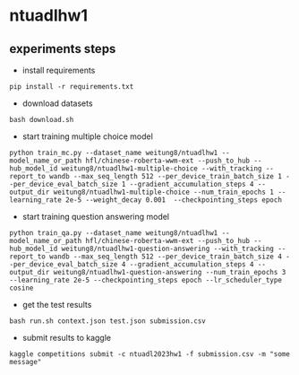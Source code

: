 # ntuadlhw1

## experiments steps

* install requirements

```pip install -r requirements.txt```

* download datasets

```bash download.sh```

* start training multiple choice model

```python train_mc.py --dataset_name weitung8/ntuadlhw1 --model_name_or_path hfl/chinese-roberta-wwm-ext --push_to_hub --hub_model_id weitung8/ntuadlhw1-multiple-choice --with_tracking --report_to wandb --max_seq_length 512 --per_device_train_batch_size 1 --per_device_eval_batch_size 1 --gradient_accumulation_steps 4 --output_dir weitung8/ntuadlhw1-multiple-choice --num_train_epochs 1 --learning_rate 2e-5 --weight_decay 0.001  --checkpointing_steps epoch```

* start training question answering model

```python train_qa.py --dataset_name weitung8/ntuadlhw1 --model_name_or_path hfl/chinese-roberta-wwm-ext --push_to_hub --hub_model_id weitung8/ntuadlhw1-question-answering --with_tracking --report_to wandb --max_seq_length 512 --per_device_train_batch_size 4 --per_device_eval_batch_size 4 --gradient_accumulation_steps 4 --output_dir weitung8/ntuadlhw1-question-answering --num_train_epochs 3 --learning_rate 2e-5 --checkpointing_steps epoch --lr_scheduler_type cosine```

* get the test results

```bash run.sh context.json test.json submission.csv```

* submit results to kaggle

```kaggle competitions submit -c ntuadl2023hw1 -f submission.csv -m "some message"```

